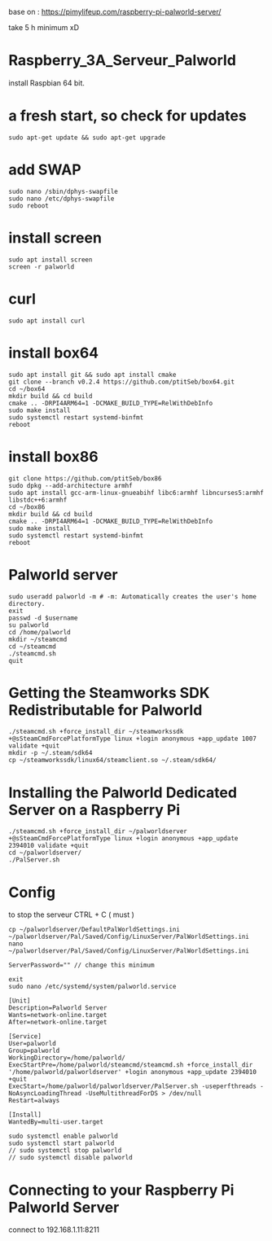 base on : https://pimylifeup.com/raspberry-pi-palworld-server/ 

take 5 h minimum xD

# Raspberry_3A_Serveur_Palworld

install Raspbian 64 bit.

# a fresh start, so check for updates
```
sudo apt-get update && sudo apt-get upgrade
```
# add SWAP
```
sudo nano /sbin/dphys-swapfile
sudo nano /etc/dphys-swapfile
sudo reboot
```
# install screen
```
sudo apt install screen
screen -r palworld
```
# curl
```
sudo apt install curl
```
# install box64
```
sudo apt install git && sudo apt install cmake
git clone --branch v0.2.4 https://github.com/ptitSeb/box64.git
cd ~/box64
mkdir build && cd build
cmake .. -DRPI4ARM64=1 -DCMAKE_BUILD_TYPE=RelWithDebInfo
sudo make install
sudo systemctl restart systemd-binfmt
reboot
```
# install box86
```
git clone https://github.com/ptitSeb/box86
sudo dpkg --add-architecture armhf
sudo apt install gcc-arm-linux-gnueabihf libc6:armhf libncurses5:armhf libstdc++6:armhf
cd ~/box86
mkdir build && cd build
cmake .. -DRPI4ARM64=1 -DCMAKE_BUILD_TYPE=RelWithDebInfo
sudo make install
sudo systemctl restart systemd-binfmt
reboot
```
# Palworld server
```
sudo useradd palworld -m # -m: Automatically creates the user's home directory.
exit
passwd -d $username
su palworld
cd /home/palworld
mkdir ~/steamcmd
cd ~/steamcmd
./steamcmd.sh
quit
```
# Getting the Steamworks SDK Redistributable for Palworld
```
./steamcmd.sh +force_install_dir ~/steamworkssdk +@sSteamCmdForcePlatformType linux +login anonymous +app_update 1007 validate +quit
mkdir -p ~/.steam/sdk64
cp ~/steamworkssdk/linux64/steamclient.so ~/.steam/sdk64/
```
# Installing the Palworld Dedicated Server on a Raspberry Pi
```
./steamcmd.sh +force_install_dir ~/palworldserver +@sSteamCmdForcePlatformType linux +login anonymous +app_update 2394010 validate +quit
cd ~/palworldserver/
./PalServer.sh
```
# Config
to stop the serveur CTRL + C ( must )
```
cp ~/palworldserver/DefaultPalWorldSettings.ini ~/palworldserver/Pal/Saved/Config/LinuxServer/PalWorldSettings.ini
nano ~/palworldserver/Pal/Saved/Config/LinuxServer/PalWorldSettings.ini
```
```
ServerPassword="" // change this minimum
```

```
exit
sudo nano /etc/systemd/system/palworld.service
```
```
[Unit]
Description=Palworld Server
Wants=network-online.target
After=network-online.target

[Service]
User=palworld
Group=palworld
WorkingDirectory=/home/palworld/
ExecStartPre=/home/palworld/steamcmd/steamcmd.sh +force_install_dir '/home/palworld/palworldserver' +login anonymous +app_update 2394010 +quit
ExecStart=/home/palworld/palworldserver/PalServer.sh -useperfthreads -NoAsyncLoadingThread -UseMultithreadForDS > /dev/null
Restart=always

[Install]
WantedBy=multi-user.target
```
```
sudo systemctl enable palworld
sudo systemctl start palworld
// sudo systemctl stop palworld
// sudo systemctl disable palworld
```
# Connecting to your Raspberry Pi Palworld Server
connect to 192.168.1.11:8211
